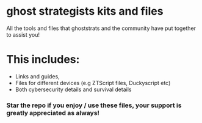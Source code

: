 # ghost strategists kits and files
All the tools and files that ghoststrats and the community have put together to assist you!
# This includes:
- Links and guides,
- Files for different devices (e.g ZTScript files, Duckyscript etc)
- Both cybersecurity details and survival details
### Star the repo if you enjoy / use these files, your support is greatly appreciated as always!
